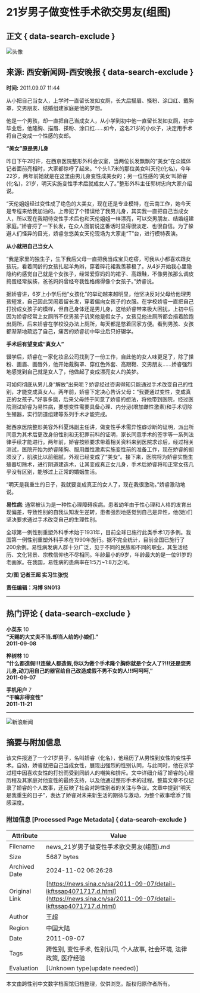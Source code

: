 # 21岁男子做变性手术欲交男友(组图)

## 正文 { data-search-exclude }


![头像](https://n.sinaimg.cn/default/622af858/20181010/default_avatar.jpg)

## 来源: 西安新闻网-西安晚报 { data-search-exclude }
**时间:** 2011.09.07 11:44

从小把自己当女人，上学时一直留长发如女厕，长大后描眉、搽粉、涂口红、戴胸罩，交男朋友、结婚组建家庭是他的梦想。

他是一个男孩，却一直把自己当成女人，从小学到初中他一直留长发如女厕，初中毕业后，他隆胸、描眉、搽粉、涂口红……如今，这名21岁的小伙子，决定用手术将自己变成一个性感的女郎。

**“美女”原是男儿身**

昨日下午2时许，在西京医院整形外科会议室，当两位长发飘飘的“美女”在众媒体记者面前亮相时，大家都惊呼了起来。“个头1.7米的那位美女叫天伦(化名)，今年22岁，两年前她就是在这里由男儿身变性成美女的；另一位性感的‘美女’叫娇睿(化名)，21岁，明天实施变性手术后就成女人了。”整形外科主任郭树忠向大家介绍说。

“天伦姐姐经过变性成了绝色的大美女，现在还是专业模特，在云南工作，她今天是专程来给我加油的。上帝犯了个错误给了我男儿身，其实我一直把自己当成女人，所以现在我期待变性手术后也和天伦姐姐一样漂亮，可以交男朋友、结婚组建家庭。”娇睿捋了一下长发，在众人面前说这番话时显得很淡定、也很自信。为了躲避人们怪异的目光，娇睿忽悠美女天伦现场为大家走“T”台，进行模特表演。

**从小就把自己当女人**

“我是家里的独生子，生下我后父母一直把我当成宝贝疙瘩，可我从小都喜欢跟女孩玩，看着同龄的女孩扎起羊角辫，穿着碎花裙我羡慕极了。从4岁开始我心里隐隐约约感觉自己就是个女孩子，经常爱穿妈妈的裙子、高跟鞋，不像男孩那么调皮捣蛋经常挨揍，爸爸妈妈曾经夸我性格绵得像个女孩子。”娇睿说。

据娇睿讲，6岁上小学后他“女孩化”的举动越来越明显，他坚决反对父母给他理男孩短发，自己因此哭闹着留长发，穿着偏向女孩子的衣服。在学校娇睿一直把自己打扮成女孩子的模样，但自己身体还是男儿身，这给娇睿带来极大困扰，上初中后因为娇睿经常上女厕所不仅男孩子讥笑他是假女子，女孩见他进厕所都会捂着脸跑出厕所，后来娇睿在学校没办法上厕所，每天都是憋着回家方便。看到男孩、女孩都渐渐地疏远了自己，痛苦的娇睿初中毕业后只好辍学。

**手术后有望变成“真女人”**

辍学后，娇睿在一家化妆品公司找到了一份工作，自此他的女人味更足了，除了搽粉、画眉、画唇外，他开始戴胸罩、穿红色外套、高跟鞋、交男朋友……娇睿强烈地感觉到自己就是女人了，他做起了变成漂亮女人的美梦。

可如何彻底从男儿身“解放”出来呢？娇睿经过咨询得知只能通过手术改变自己的性别，才能变成真女人。两年前，娇睿下定决心告诉父母：“我要通过变性，变成真正的女孩子。”好事多磨，后来父母终于同意了娇睿的想法，将他带到医院，经过医院测试娇睿为易性病，要想变性需要具备心理、内分泌(增加雌性激素)和手术切除生殖器，实行阴道组建等系列手术才能完成。

据西京医院整形美容外科夏炜副主任讲，做变性手术需异性癖诊断的证明，派出所同意为其术后更改身份性别和无犯罪前科的证明，家长同意手术的签字等一系列法律手续才能进行。两年前，娇睿按照要求带着相关资料来到医院求诊后，经过相关测试，医院开始为娇睿隆胸、服用雌性激素实施变性前的准备工作，现在娇睿的胡须没了，肌肤比以前细腻，外观已经变成了“美女”。接下来，医院将为娇睿实施生殖器切除术，进行阴道建造术，让其变成真正女儿身，手术后娇睿将和正常女孩几乎没有区别，能够过上正常的婚姻生活。

“明天是我重生的日子，我就要变成真正的女人了，现在我很激动。”娇睿激动地说。

**易性病**: 通常被认为是一种性心理障碍疾病。患者幼年由于性心理和人格的发育出现偏差，导致性别的自我认知发生逆转，患者强烈地感觉到自己是异性，他(她)们坚决要求通过手术改变自己的生理性别。

全球第一例性别重塑外科手术始于1931年，目前全球已施行此类手术1万多例。我国第一例性别重塑外科手术在1990年施行。据不完全统计，目前全国已施行了200余例。易性病发病人群十分广泛，见于不同的民族和不同的职业，其生活经历、文化背景、宗教信仰也不尽相同。年龄最小的9岁，年龄最大的是一位91岁的老画家。在我国，易性病的患病率在1:5万~1:8万之间。

**文/图 记者王超 实习生张悦**

**责任编辑：冯博 SN013**

---

## 热门评论 { data-search-exclude }

**小英东** 10  
**“天赐的大丈夫不当.却当人给的小娘们.”**  
**2011-09-08**

**桦树林** 10  
**“什么都造假!!!连做人都造假,你以为做个手术隆个胸你就是个女人了?!!!还是您男儿身,动刀用自己的器官给自己改造成假不男不女的人!!!呵呵呵,”**  
**2011-09-07**

**手机用户** 7  
**“干嘛非得变性”**  
**2011-11-21** 

---

![新浪新闻](https://n.sinaimg.cn/default/80905340/20200331/sinalogo.png)

## 摘要与附加信息

<!-- tcd_abstract -->
该文件报道了一个21岁男子，名叫娇睿（化名），他经历了从男性到女性的变性手术。自幼，娇睿就把自己当成女性，展现出强烈的性别认同，与此同时，他在求学过程中因喜欢女性的打扮而受到同龄人的嘲笑和排斥。文中详细介绍了娇睿的心理历程及其家庭对他变性的最终支持，以及他通过整形手术的过程。整篇文章不仅记录了娇睿的个人故事，还反映了社会对跨性别者的关注与争议。文章中提到“明天是我重生的日子”，表达了娇睿对未来新生活的期待与激动，为整个故事增添了情感深度。
<!-- tcd_abstract_end -->

### 附加信息 [Processed Page Metadata] { data-search-exclude }

| Attribute       | Value                                  |
|-----------------|----------------------------------------|
| Filename        | news_21岁男子做变性手术欲交男友(组图).md                             |
| Size            | 5687 bytes                           |
| Archived Date   | 2024-11-02 06:26:28                             |
| Original Link   | [https://news.sina.cn/sa/2011-09-07/detail-ikftssap4071717.d.html](https://news.sina.cn/sa/2011-09-07/detail-ikftssap4071717.d.html)                       |
| Author          | 王超                               |
| Region          | 中国大陆                               |
| Date            | 2011-09-07                                 |
| Tags            | 跨性别, 变性手术, 性别认同, 个人故事, 社会环境, 法律政策, 医疗经验                                 |
| Evaluation            | [Unknown type(update needed)]                                 |
<!-- tcd_table_end -->

本文由跨性别中文数字档案馆归档整理，仅供浏览。版权归原作者所有。
